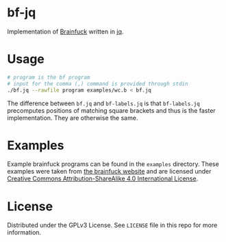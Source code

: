 # bf-jq

Implementation of [Brainfuck](https://brainfuck.org/) written in [jq](https://jqlang.github.io/jq/).

# Usage

```sh
# program is the bf program
# input for the comma (,) command is provided through stdin
./bf.jq --rawfile program examples/wc.b < bf.jq
```

The difference between `bf.jq` and `bf-labels.jq` is that `bf-labels.jq` precomputes positions of matching square brackets and thus is the faster implementation. They are otherwise the same.

# Examples

Example brainfuck programs can be found in the `examples` directory. These examples were taken from [the brainfuck website](https://brainfuck.org/) and are licensed under [Creative Commons Attribution-ShareAlike 4.0 International License](https://creativecommons.org/licenses/by-sa/4.0/).

# License

Distributed under the GPLv3 License. See `LICENSE` file in this repo for more information.
